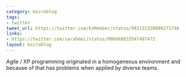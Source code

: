 ```yaml
---
category: microblog
tags:
- twitter
tweet_url: https://twitter.com/ExMember/status/991131328090271746
links:
- https://twitter.com/sarahmei/status/990968833547497472
layout: microblog
---
```

Agile / XP programming originated in a homogeneous environment and because of that has problems when applied by diverse teams.
